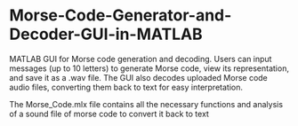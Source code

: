 # Morse-Code-Generator-and-Decoder-GUI-in-MATLAB
MATLAB GUI for Morse code generation and decoding. Users can input messages (up to 10 letters) to generate Morse code, view its representation, and save it as a .wav file. The GUI also decodes uploaded Morse code audio files, converting them back to text for easy interpretation.

The Morse_Code.mlx file contains all the necessary functions and analysis of a sound file of morse code to convert it back to text
